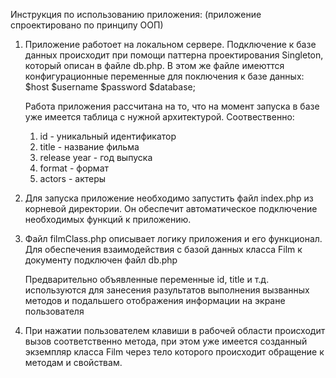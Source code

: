 Инструкция по использованию приложения:
(приложение спроектировано по принципу ООП)

1. Приложение работоет на локальном сервере. 
   Подключение к базе данных происходит при помощи паттерна проектирования Singleton,
   который описан в файле db.php. В этом же файле имеюттся конфигурационные переменные
   для поключения к базе данных:  $host $username $password $database;

   Работа приложения рассчитана на то, что на момент запуска в базе 
   уже имеется таблица с нужной архитектурой. 
   Соотвественно: 
   	1) id - уникальный идентификатор 
   	2) title - название фильма
   	3) release year - год выпуска
   	4) format - формат
   	5) actors - актеры

2. Для запуска приложение необходимо запустить файл index.php из корневой директории.
   Он обеспечит автоматическое подключение необходимых функций к приложению. 

3. Файл filmClass.php описывает логику приложения и его функционал.
   Для обеспечения взаимодействия с базой данных класса Film к документу
   подключен файл db.php

   Предварительно объявленные переменные id, title и т.д. используются для занесения
   разультатов выполнения вызванных методов и подальшего отображения информации 
   на экране пользователя

4. При нажатии пользователем клавиши в рабочей области происходит 
   вызов соответственно метода, при этом уже имеется созданный экземпляр класса Film
   через тело которого происходит обращение к методам и свойствам.
